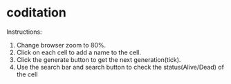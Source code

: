 # coditation

Instructions:
1. Change browser zoom to 80%.
2. Click on each cell to add a name to the cell.
3. Click the generate button to get the next generation(tick).
4. Use the search bar and search button to check the status(Alive/Dead) of the cell
